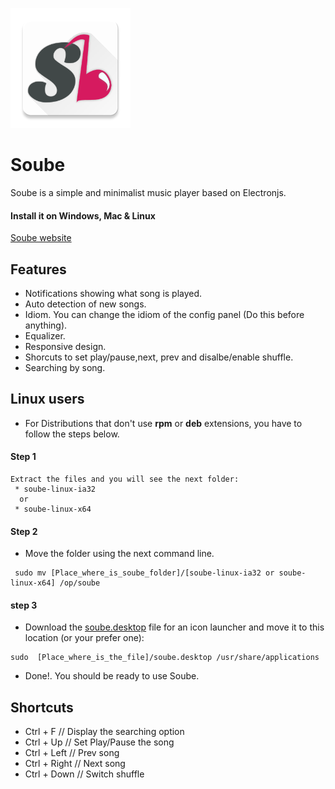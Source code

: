 ![Soube](app/assets/img/icon@1.8x.png)

# Soube

Soube is a simple and minimalist music player based on Electronjs.

#### Install it on Windows, Mac & Linux

[Soube website](http://soube.diegomolina.cl)

## Features
 * Notifications showing what song is played.
 * Auto detection of new songs.
 * Idiom. You can change the idiom of the config panel (Do this before anything).
 * Equalizer.
 * Responsive design.
 * Shorcuts to set play/pause,next, prev and disalbe/enable shuffle.
 * Searching by song.

## Linux users
 * For Distributions that don't use **rpm** or **deb** extensions, you have to follow the steps below.

#### Step 1

 ```
 Extract the files and you will see the next folder:
  * soube-linux-ia32
   or
  * soube-linux-x64
 ```

#### Step 2
 * Move the folder using the next command line.

 ```
  sudo mv [Place_where_is_soube_folder]/[soube-linux-ia32 or soube-linux-x64] /op/soube
 ```

#### step 3 
 * Download the [soube.desktop](https://github.com/DracotMolver/Soube/blob/master/soube.desktop) file for an icon launcher and move it to this location (or your prefer one):

 ```
 sudo  [Place_where_is_the_file]/soube.desktop /usr/share/applications
 
 ```

 * Done!. You should be ready to use Soube.

## Shortcuts

 * Ctrl + F      // Display the searching option
 * Ctrl + Up     // Set Play/Pause the song
 * Ctrl + Left   // Prev song
 * Ctrl + Right  // Next song
 * Ctrl + Down   // Switch shuffle
